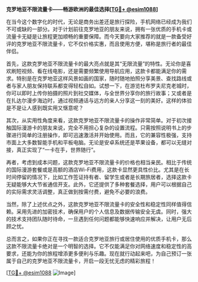 **克罗地亚不限流量卡——畅游欧洲的最佳选择[[TG💪+ @esim1088](https://t.me/s/esim1088)]**

在当今这个数字化的时代，无论是商务出差还是旅行探险，手机网络已经成为我们不可或缺的一部分。对于计划前往克罗地亚的朋友来说，拥有一张优质的手机卡或流量卡无疑是让旅程更加顺畅的重要保障。而今天要向大家推荐的就是一款备受好评的克罗地亚不限流量卡，它不仅价格实惠，而且使用方便，堪称是旅行者的最佳伴侣。

首先，这款克罗地亚不限流量卡的最大亮点就是其“无限流量”的特性。无论你是喜欢刷短视频、看在线电影，还是需要频繁使用导航应用，这款卡都能满足你的需求。特别是在克罗地亚这样风景如画的国家，随时随地拍照分享美景、查找路线或者与家人朋友保持联系都变得轻松自如。试想一下，在游览杜布罗夫尼克老城时，你可以即时上传你拍摄的照片到社交媒体，与全世界分享你的旅行故事；又或者是在扎达尔漫步海边时，通过视频通话与远方的亲人分享这一刻的美好。这样的体验是不是让人感到既实用又惬意呢？

其次，从实用性角度来看，这款克罗地亚不限流量卡的操作非常简单。对于初次接触国际漫游卡的朋友来说，完全不用担心复杂的设置流程。只需按照说明书上的步骤进行简单的注册操作，即可迅速激活并开始使用。而且，它的兼容性极强，支持市面上大多数智能手机和平板电脑。无论是安卓系统还是苹果设备，都可以无缝对接，真正实现了“一卡在手，世界随行”。

再者，考虑到成本问题，这款克罗地亚不限流量卡的价格也相当亲民。相比于传统的国际漫游套餐或是高额的酒店Wi-Fi费用，这款卡显然更具性价比。尤其是在长时间停留的情况下，比如工作签证持有者、留学生或者是长期旅居者，选择这款卡无疑能够大大节省通信开支。此外，它还提供了多种套餐选择，用户可以根据自己的实际需求灵活调整，真正做到按需付费，避免不必要的浪费。

当然，除了上述优点之外，这款克罗地亚不限流量卡的安全性和稳定性同样值得信赖。采用先进的加密技术，确保用户的个人信息及数据传输安全无虞。同时，强大的技术支持团队随时待命，一旦遇到任何问题都能够快速响应并解决，让用户无后顾之忧。

总而言之，如果你正在寻找一款适合克罗地亚旅行或居住使用的优质手机卡，那么这款不限流量卡绝对是一个明智的选择。它不仅能满足你对网络速度和稳定性的高要求，还能为你的旅程增添更多便利与乐趣。现在就行动起来吧，为自己预订一张属于自己的克罗地亚不限流量卡，开启一段无忧无虑的精彩旅程！

[[TG💪+ @esim1088](https://t.me/s/esim1088) ![Image](https://i.postimg.cc/4NQfJmqS/Snipaste-2025-05-13-00-14-12.png)]